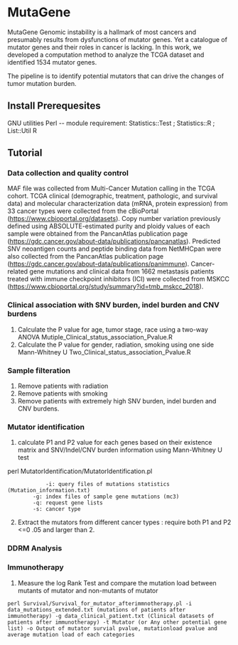 # MutaGene
MutaGene
Genomic instability is a hallmark of most cancers and presumably results from dysfunctions of mutator genes. Yet a catalogue of mutator genes and their roles in cancer is lacking. In this work, we developed a computation method to analyze the TCGA dataset and identified 1534 mutator genes.

The pipeline is to identify potential mutators that can drive the changes of tumor mutation burden.

## Install Prerequesites
GNU utilities
Perl -- 
    module requirement:
    Statistics::Test ; 
    Statistics::R ;  
    List::Util
R

## Tutorial 

### Data collection and quality control

MAF file was collected from Multi-Cancer Mutation calling in the TCGA cohort. 
TCGA clinical (demographic, treatment, pathologic, and survival data) and molecular characterization data (mRNA, protein expression) from 33 cancer types were collected from the cBioPortal (https://www.cbioportal.org/datasets). 
Copy number variation previously defined using ABSOLUTE-estimated purity and ploidy values of each sample were obtained from the PancanAtlas publication page (https://gdc.cancer.gov/about-data/publications/pancanatlas). 
Predicted SNV neoantigen counts and peptide binding data from NetMHCpan were also collected from the PancanAtlas publication page (https://gdc.cancer.gov/about-data/publications/panimmune). 
Cancer-related gene mutations and clinical data from 1662 metastasis patients treated with immune checkpoint inhibitors (ICI) were collected from MSKCC (https://www.cbioportal.org/study/summary?id=tmb_mskcc_2018). 

### Clinical association with SNV burden, indel burden and CNV burdens

1. Calculate the P value for age, tumor stage, race using a two-way ANOVA
Mutiple_Clinical_status_association_Pvalue.R 
2. Calculate the P value for gender, radiation, smoking using one side Mann-Whitney U 
Two_Clinical_status_association_Pvalue.R

### Sample filteration

1. Remove patients with radiation
2. Remove patients with smoking 
3. Remove patients with extremely high SNV burden, indel burden and CNV burdens.

### Mutator identification

1. calculate P1 and P2 value for each genes based on their existence matrix and SNV/Indel/CNV burden information using Mann-Whitney U test

perl MutatorIdentification/MutatorIdentification.pl 
            
           		-i: query files of mutations statistics (Mutation_information.txt)
			-g: index files of sample gene mutations (mc3)
			-q: request gene lists
			-s: cancer type
           
 2. Extract the mutators from different cancer types : require both P1 and P2 <=0 .05 and larger than 2.
 
### DDRM Analysis

### Immunotherapy
1. Measure the log Rank Test and compare the mutation load between mutants of mutator and non-mutants of mutator

``
perl Survival/Survival_for_mutator_afterimmnotherapy.pl
	-i data_mutations_extended.txt (mutations of patients after immunotherapy)
	-g data_clinical_patient.txt (Clinical datasets of patients after immunotherapy)
	-t Mutator (or Any other potential gene list)
	-o Output of mutator survial pvalue, mutationload pvalue and average mutation load of each categories
``


